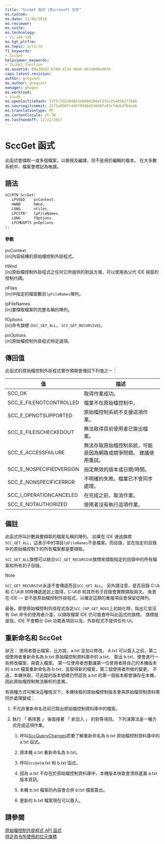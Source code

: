 ```yaml
---
title: "SccGet 函式 |Microsoft 文件"
ms.custom: 
ms.date: 11/04/2016
ms.reviewer: 
ms.suite: 
ms.technology:
- vs-ide-sdk
ms.tgt_pltfrm: 
ms.topic: article
f1_keywords:
- SccGet
helpviewer_keywords:
- SccGet function
ms.assetid: 09a18bd2-b788-411a-9da6-067d806e46f6
caps.latest.revision: 
author: gregvanl
ms.author: gregvanl
manager: ghogen
ms.workload:
- vssdk
ms.openlocfilehash: 73f5c55b39d855eb084206ef27e2254d50377b86
ms.sourcegitcommit: 32f1a690fc445f9586d53698fc82c7debd784eeb
ms.translationtype: MT
ms.contentlocale: zh-TW
ms.lasthandoff: 12/22/2017
---
```

# <a name="sccget-function"></a>SccGet 函式
此函式會擷取一或多個檔案，以檢視及編譯，但不是用於編輯的複本。 在大多數系統中，檔案會標記為唯讀。  
  
## <a name="syntax"></a>語法  
  
```cpp  
SCCRTN SccGet(  
   LPVOID    pvContext,  
   HWND      hWnd,  
   LONG      nFiles,  
   LPCSTR*   lpFileNames,  
   LONG      fOptions,  
   LPCMDOPTS pvOptions  
);  
```  
  
#### <a name="parameters"></a>參數  
 pvContext  
 [in]內容結構的原始檔控制外掛程式。  
  
 hWnd  
 [in]原始檔控制外掛程式之任何它所提供的對話方塊，可以使用為父代 IDE 視窗的控制代碼。  
  
 nFiles  
 [in]中指定的檔案數目`lpFileNames`陣列。  
  
 lpFileNames  
 [in]要擷取檔案的完整名稱的陣列。  
  
 fOptions  
 [in]命令旗標 (`SCC_GET_ALL`， `SCC_GET_RECURSIVE`)。  
  
 pvOptions  
 [in]原始檔控制外掛程式特定選項。  
  
## <a name="return-value"></a>傳回值  
 此函式的原始檔控制外掛程式實作預期會傳回下列值之一：  
  
|值|描述|  
|-----------|-----------------|  
|SCC_OK|取得作業成功。|  
|SCC_E_FILENOTCONTROLLED|檔案不在原始檔控制中。|  
|SCC_E_OPNOTSUPPORTED|原始檔控制系統不支援這項作業。|  
|SCC_E_FILEISCHECKEDOUT|無法取得目前使用者已簽出檔案。|  
|SCC_E_ACCESSFAILURE|無法存取原始檔控制系統，可能是因為網路或競爭問題。 建議使用重試。|  
|SCC_E_NOSPECIFIEDVERSION|指定無效的版本或日期/時間。|  
|SCC_E_NONSPECIFICERROR|不明確的失敗。檔案已不會同步處理。|  
|SCC_I_OPERATIONCANCELED|在完成之前，取消作業。|  
|SCC_E_NOTAUTHORIZED|使用者沒有執行這項作業。|  
  
## <a name="remarks"></a>備註  
 此函式呼叫計數與要擷取的檔案名稱的陣列。 如果在 IDE 通過旗標`SCC_GET_ALL`，這表示中的項目`lpFileNames`不是檔案，而目錄，並在指定的目錄中的原始檔控制下的所有檔案都是要擷取。  
  
 `SCC_GET_ALL`旗標可以結合`SCC_GET_RECURSIVE`旗標來擷取指定的目錄中的所有檔案和所有的子目錄。  
  
> [!NOTE]
>  `SCC_GET_RECURSIVE`永遠不會傳遞而且`SCC_GET_ALL`。 另外請注意，是否目錄 C:\A 和 C:\A\B 同時傳遞遞迴上取得，C:\A\B 和其所有子目錄會實際擷取兩次。 負責在 IDE — 並不是原始檔控制外掛程式，以確定這類的重複項目會保留從陣列。  
  
 最後，即使原始檔控制外掛程式指定`SCC_CAP_GET_NOUI`上初始化時，指出它並沒有 Get 命令的使用者介面，以擷取檔案 IDE 仍可能會呼叫此函式的旗標。 旗標就是指，IDE 不會顯示 Get 功能表項目以及，外掛程式不提供任何 UI。  
  
## <a name="renaming-and-sccget"></a>重新命名和 SccGet  
 狀況： 使用者簽出檔案，比方說，a.txt 並加以修改。 A.txt 可以簽入之前，第二個使用者重新命名為 b.txt 原始檔控制資料庫中的 a.txt、 簽出 b.txt，便會進行一些修改檔案，與簽入檔案。 第一位使用者想要讓第一位使用者將自己的本機版本的 a.txt 檔案重新命名為 b.txt，並取得新的檔案，第二個使用者所做的變更。 不過，本機快取，可追蹤的版本號碼仍然認為 a.txt 的第一個版本都會儲存在本機，因此原始檔控制無法解析的差異。  
  
 有兩種方式可解決這種情況下，本機快取的原始檔控制版本會與原始檔控制資料庫同步處理變成：  
  
1.  不允許重新命名目前已取出原始檔控制資料庫中的檔案。  
  
2.  執行 「 刪除舊 」 後面接著 「 新加入 」 的對等項目。 下列演算法是一種方式完成這項作業。  
  
    1.  呼叫[SccQueryChanges](../extensibility/sccquerychanges-function.md)若要了解重新命名為 b.txt 原始檔控制資料庫中的 a.txt 函式。  
  
    2.  將本機 a.txt 重新命名為 b.txt。  
  
    3.  呼叫`SccGet`a.txt 和 b.txt 函式。  
  
    4.  因為 a.txt 不存在於原始檔控制資料庫中，本機版本快取會清除遺漏 a.txt 版本資訊。  
  
    5.  本機 b.txt 檔案的內容會合併 b.txt 檔案簽出。  
  
    6.  更新的 b.txt 檔案現在可以簽入。  
  
## <a name="see-also"></a>請參閱  
 [原始檔控制外掛程式 API 函式](../extensibility/source-control-plug-in-api-functions.md)   
 [特定命令所使用的位元旗標](../extensibility/bitflags-used-by-specific-commands.md)